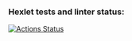 ### Hexlet tests and linter status:
[![Actions Status](https://github.com/shoxakrshn/frontend-project-46/workflows/hexlet-check/badge.svg)](https://github.com/shoxakrshn/frontend-project-46/actions)